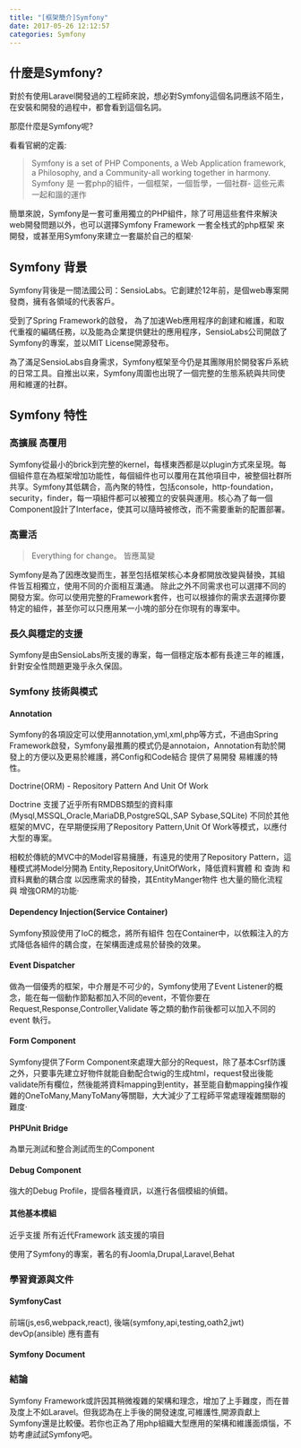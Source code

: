 ```yaml
---
title: "[框架簡介]Symfony"
date: 2017-05-26 12:12:57
categories: Symfony
---
```


## 什麼是Symfony?

對於有使用Laravel開發過的工程師來說，想必對Symfony這個名詞應該不陌生，在安裝和開發的過程中，都會看到這個名詞。

那麼什麼是Symfony呢?

看看官網的定義:

> Symfony is a set of PHP Components, a Web Application framework, a Philosophy, and a Community-all working together in harmony.
> Symfony 是 一套php的組件，一個框架，一個哲學，一個社群- 這些元素一起和諧的運作

簡單來說，Symfony是一套可重用獨立的PHP組件，除了可用這些套件來解決web開發問題以外，也可以選擇Symfony Framework 一套全栈式的php框架 來開發，或甚至用Symfony來建立一套屬於自己的框架‧

## Symfony 背景

Symfony背後是一間法國公司：SensioLabs。它創建於12年前，是個web專案開發商，擁有各領域的代表客戶。

受到了Spring Framework的啟發， 為了加速Web應用程序的創建和維護，和取代重複的編碼任務，以及能為企業提供健壯的應用程序，SensioLabs公司開啟了Symfony的專案，並以MIT License開源發布。

為了滿足SensioLabs自身需求，Symfony框架至今仍是其團隊用於開發客戶系統的日常工具。自推出以来，Symfony周圍也出現了一個完整的生態系統與共同使用和維運的社群。

## Symfony 特性

### 高擴展 高覆用

Symfony從最小的brick到完整的kernel，每樣東西都是以plugin方式來呈現。每個組件意在為框架增加功能性，每個組件也可以覆用在其他項目中，被整個社群所共享。Symfony其低耦合，高內聚的特性，包括console，http-foundation，security，finder，每一項組件都可以被獨立的安裝與運用。核心為了每一個Component設計了Interface，使其可以隨時被修改，而不需要重新的配置部署。

### 高靈活

> Everything for change。
> 皆應萬變

Symfony是為了因應改變而生，甚至包括框架核心本身都開放改變與替換，其組件皆互相獨立，使用不同的介面相互溝通。
除此之外不同需求也可以選擇不同的開發方案。你可以使用完整的Framework套件，也可以根據你的需求去選擇你要特定的組件，甚至你可以只應用某一小塊的部分在你現有的專案中。

### 長久與穩定的支援

Symfony是由SensioLabs所支援的專案，每一個穩定版本都有長達三年的維護，針對安全性問題更幾乎永久保固。

### Symfony 技術與模式

#### Annotation

Symfony的各項設定可以使用annotation,yml,xml,php等方式，不過由Spring Framework啟發，Symfony最推薦的模式仍是annotaion，Annotation有助於開發上的方便以及更易於維護，將Config和Code結合 提供了易開發 易維護的特性。

Doctrine(ORM) - Repository Pattern And Unit Of Work

Doctrine 支援了近乎所有RMDBS類型的資料庫(Mysql,MSSQL,Oracle,MariaDB,PostgreSQL,SAP Sybase,SQLite)
不同於其他框架的MVC，在早期便採用了Repository Pattern,Unit Of Work等模式，以應付大型的專案。

相較於傳統的MVC中的Model容易擁腫，有遠見的使用了Repository Pattern，這種模式將Model分開為 Entity,Repository,UnitOfWork，降低資料實體 和 查詢 和 資料異動的耦合度 以因應需求的替換，其EntityManger物件 也大量的簡化流程 與 增強ORM的功能‧

#### Dependency Injection(Service Container)

Symfony預設使用了IoC的概念，將所有組件 包在Container中，以依賴注入的方式降低各組件的耦合度，在架構面達成易於替換的效果。

#### Event Dispatcher

做為一個優秀的框架，中介層是不可少的，Symfony使用了Event Listener的概念，能在每一個動作節點都加入不同的event，不管你要在Request,Response,Controller,Validate 等之類的動作前後都可以加入不同的event 執行。

#### Form Component

Symfony提供了Form Component來處理大部分的Request，除了基本Csrf防護之外，只要事先建立好物件就能自動配合twig的生成html，request發出後能validate所有欄位，然後能將資料mapping到entity，甚至能自動mapping操作複雜的OneToMany,ManyToMany等關聯，大大減少了工程師平常處理複雜關聯的難度‧

#### PHPUnit Bridge

為單元測試和整合測試而生的Component

#### Debug Component

強大的Debug Profile，提個各種資訊，以進行各個模組的偵錯。

#### 其他基本模組

近乎支援 所有近代Framework 該支援的項目

使用了Symfony的專案，著名的有Joomla,Drupal,Laravel,Behat

### 學習資源與文件

#### SymfonyCast
前端(js,es6,webpack,react),
後端(symfony,api,testing,oath2,jwt)
devOp(ansible) 應有盡有

#### Symfony Document

### 結論

Symfony Framework或許因其稍微複雜的架構和理念，增加了上手難度，而在普及度上不如Laravel。但我認為在上手後的開發速度,可維護性,開源貢獻上 Symfony還是比較優。若你也正為了用php組織大型應用的架構和維護面煩惱，不妨考慮試試Symfony吧。